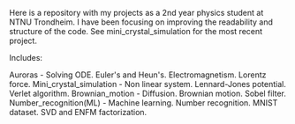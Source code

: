 Here is a repository with my projects as a 2nd year physics student at NTNU Trondheim.
I have been focusing on improving the readability and structure of the code. 
See mini_crystal_simulation for the most recent project.

Includes:

  Auroras - Solving ODE. Euler's and Heun's. Electromagnetism. Lorentz force.
  Mini_crystal_simulation - Non linear system. Lennard-Jones potential. Verlet algorithm.
  Brownian_motion - Diffusion. Brownian motion. Sobel filter.
  Number_recognition(ML) - Machine learning. Number recognition. MNIST dataset. SVD and ENFM factorization.
